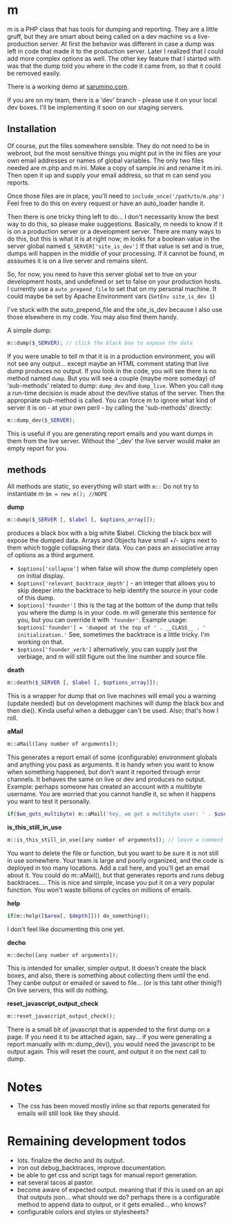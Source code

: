 m
=

m is a PHP class that has tools for dumping and reporting.
They are a little gruff, but they are smart about being called on a dev machine vs a live-production server.
At first the behavior was different in case a dump was left in code that made it to the production server.
Later I realized that I could add more complex options as well.
The other key feature that I started with was that the dump told you where in the code it came from, so that it could be removed easily.

There is a working demo at <a href="http://sarumino.com/m">sarumino.com</a>.

If you are on my team, there is a 'dev' branch - please use it on your local dev boxes. I'll be implementing it soon on our staging servers.

Installation
-----
Of course, put the files somewhere sensible. They do not need to be in webroot, but the most sensitive things you might put in the ini files are your own email addresses or names of global variables.
The only two files needed are m.php and m.ini. 
Make a copy of sample.ini and rename it m.ini. 
Then open it up and supply your email address, so that m can send you reports.

Once those files are in place, you'll need to `include_once('/path/to/m.php')`
Feel free to do this on every request or have an auto_loader handle it.

Then there is one tricky thing left to do...
I don't necessarily know the best way to do this, so please make suggestions. 
Basically, m needs to know if it is on a production server or a development server.
There are many ways to do this, but this is what it is at right now; m looks for a boolean value in the server global named `$_SERVER['site_is_dev']`
If that value is set and is true, dumps will happen in the middle of your processing.
If it cannot be found, m asssumes it is on a live server and remains silent.

So, for now, you need to have this server global set to true on your development hosts, and undefined or set to false on your production hosts.
I currently use a `auto_prepend_file` to set that on my personal machine.
It could maybe be set by Apache Environment vars (`SetEnv site_is_dev 1`)

I've stuck with the auto_prepend_file and the site_is_dev because I also use those elsewhere in my code.
You may also find them handy.

A simple dump:
```php
m::dump($_SERVER); // click the black box to expose the data
```

If you were unable to tell m that it is in a production environment, you will not see any output... except maybe an HTML comment stating that live dump produces no output.
If you look in the code, you will see there is no method named `dump`. 
But you will see a couple (maybe more someday) of 'sub-methods' related to dump: `dump_dev` and `dump_live`.
When you call `dump` a run-time decision is made about the dev/live status of the server.
Then the appropriate sub-method is called.
You can force m to ignore what kind of server it is on - at your own peril - by calling the 'sub-methods' directly:
```php
m::dump_dev($_SERVER);
```
This is useful if you are generating report emails and you want dumps in them from the live server.
Without the '_dev' the live server would make an empty report for you.

methods
---
All methods are static, so everything will start with `m::` 
Do not try to instantiate m `$m = new m(); //NOPE`


**dump**
```php
m::dump($_SERVER [, $label [, $options_array]]);
```
produces a black box with a big white $label.
Clicking the black box will expose the dumped data.
Arrays and Objects have small +/- signs next to them which toggle collapsing their data.
You can pass an associative array of options as a third argument.

* `$options['collapse']` when false will show the dump completely open on initial display.
* `$options['relevant_backtrace_depth']` - an integer that allows you to skip deeper into the backtrace to help identify the source in your code of this dump.
* `$options['founder']` this is the tag at the bottom of the dump that tells you where the dump is in your code.
m will generate this sentence for you, but you can override it with `'founder'`.
Example usage: `$options['founder'] = 'dumped at the top of ' . __CLASS__ . ' initialization.'` See, sometimes the backtrace is a little tricky. I'm working on that.
* `$options['founder_verb']` alternatively, you can supply just the verbiage, and m will still figure out the line number and source file.


**death**
```php
m::death($_SERVER [, $label [, $options_array]]);
```
This is a wrapper for dump that on live machines will email you a warning (update needed) but on development machines will dump the black box and then die().
Kinda useful when a debugger can't be used. Also; that's how I roll.


**aMail**
```php
m::aMail([any number of arguments]);
```
This generates a report email of some (configurable) environment globals and anything you pass as arguments.
It is handy when you want to know when something happened, but don't want it reported through error channels.
It behaves the same on live or dev and produces no output.
Example: perhaps someone has created an account with a multibyte username.
You are worried that you cannot handle it, so when it happens you want to test it personally.
```php
if($we_gots_multibyte) m::aMail('hey, we got a multibyte user: ' . $user->name, $user);
```


**is_this_still_in_use**
```php
m::is_this_still_in_use([any number of arguments]); // leave a comment with a date.
```
You want to delete the file or function, but you want to be sure it is not still in use somewhere.
Your team is large and poorly organized, and the code is deployed in too many locations.
Add a call here, and you'll get an email about it.
You could do m::aMail(), but that generates reports and runs debug backtraces....
This is nice and simple, incase you put it on a very popular function.
You won't waste billions of cycles on millions of emails.


**help**
```php
if(m::help([$area[, $depth]])) do_something();
```
I don't feel like documenting this one yet.


**decho**
```php
m::decho([any number of arguments]);
```
This is intended for smaller, simpler output.
It doesn't create the black boxes, and also, there is something about collecting them until the end.
They canbe output or emailed or saved to file... (or is this taht other thinig?)
On live servers, this will do nothing.


**reset_javascript_output_check**
```php
m::reset_javascript_output_check();
```
There is a small bit of javascript that is appended to the first dump on a page. If you need it to be attached again, say... if you were generating a report manually with m::dump_dev(), you would need the javascript to be output again.
This will reset the count, and output it on the next call to dump.

Notes
=====
* The css has been moved mostly inline so that reports generated for emails will still look like they should.



Remaining development todos
========================
* lots. finalize the decho and its output.
* iron out debug_backtraces, improve documentation.
* be able to get css and script tags for manual report generation.
* eat several tacos al pastor.
* become aware of expected output. meaning that if this is used on an api that outputs json... what should we do? perhaps there is a configurable method to append data to output, or it gets emailed... who knows?
* configurable colors and styles or stylesheets?



